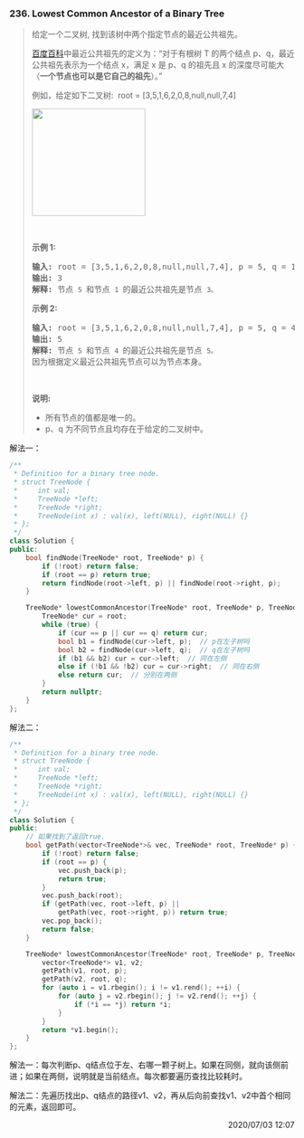 ### 236. Lowest Common Ancestor of a Binary Tree

> <div class="notranslate"><p>给定一个二叉树, 找到该树中两个指定节点的最近公共祖先。</p>
>
> <p><a href="https://baike.baidu.com/item/%E6%9C%80%E8%BF%91%E5%85%AC%E5%85%B1%E7%A5%96%E5%85%88/8918834?fr=aladdin">百度百科</a>中最近公共祖先的定义为：“对于有根树 T 的两个结点 p、q，最近公共祖先表示为一个结点 x，满足 x 是 p、q 的祖先且 x 的深度尽可能大（<strong>一个节点也可以是它自己的祖先</strong>）。”</p>
>
> <p>例如，给定如下二叉树:&nbsp; root =&nbsp;[3,5,1,6,2,0,8,null,null,7,4]</p>
>
> <p><img style="height: 190px; width: 200px;" src="https://assets.leetcode-cn.com/aliyun-lc-upload/uploads/2018/12/15/binarytree.png" alt=""></p>
>
> <p>&nbsp;</p>
>
> <p><strong>示例 1:</strong></p>
>
> <pre><strong>输入:</strong> root = [3,5,1,6,2,0,8,null,null,7,4], p = 5, q = 1
> <strong>输出:</strong> 3
> <strong>解释: </strong>节点 <code>5 </code>和节点 <code>1 </code>的最近公共祖先是节点 <code>3。</code>
> </pre>
>
> <p><strong>示例&nbsp;2:</strong></p>
>
> <pre><strong>输入:</strong> root = [3,5,1,6,2,0,8,null,null,7,4], p = 5, q = 4
> <strong>输出:</strong> 5
> <strong>解释: </strong>节点 <code>5 </code>和节点 <code>4 </code>的最近公共祖先是节点 <code>5。</code>因为根据定义最近公共祖先节点可以为节点本身。
> </pre>
>
> <p>&nbsp;</p>
>
> <p><strong>说明:</strong></p>
>
> <ul>
> 	<li>所有节点的值都是唯一的。</li>
> 	<li>p、q 为不同节点且均存在于给定的二叉树中。</li>
> </ul>
> </div>

解法一：
```cpp
/**
 * Definition for a binary tree node.
 * struct TreeNode {
 *     int val;
 *     TreeNode *left;
 *     TreeNode *right;
 *     TreeNode(int x) : val(x), left(NULL), right(NULL) {}
 * };
 */
class Solution {
public:
    bool findNode(TreeNode* root, TreeNode* p) {
        if (!root) return false;
        if (root == p) return true;
        return findNode(root->left, p) || findNode(root->right, p);
    }

    TreeNode* lowestCommonAncestor(TreeNode* root, TreeNode* p, TreeNode* q) {
        TreeNode* cur = root;
        while (true) {
            if (cur == p || cur == q) return cur;
            bool b1 = findNode(cur->left, p);  // p在左子树吗
            bool b2 = findNode(cur->left, q);  // q在左子树吗
            if (b1 && b2) cur = cur->left;  // 同在左侧
            else if (!b1 && !b2) cur = cur->right;  // 同在右侧
            else return cur;  // 分别在两侧
        }
        return nullptr;
    }
};
```

解法二：
```cpp
/**
 * Definition for a binary tree node.
 * struct TreeNode {
 *     int val;
 *     TreeNode *left;
 *     TreeNode *right;
 *     TreeNode(int x) : val(x), left(NULL), right(NULL) {}
 * };
 */
class Solution {
public:
    // 如果找到了返回true.
    bool getPath(vector<TreeNode*>& vec, TreeNode* root, TreeNode* p) {
        if (!root) return false;
        if (root == p) {
            vec.push_back(p);
            return true;
        }
        vec.push_back(root);
        if (getPath(vec, root->left, p) ||
            getPath(vec, root->right, p)) return true;
        vec.pop_back();
        return false;
    }

    TreeNode* lowestCommonAncestor(TreeNode* root, TreeNode* p, TreeNode* q) {
        vector<TreeNode*> v1, v2;
        getPath(v1, root, p);
        getPath(v2, root, q);
        for (auto i = v1.rbegin(); i != v1.rend(); ++i) {
            for (auto j = v2.rbegin(); j != v2.rend(); ++j) {
                if (*i == *j) return *i;
            }
        }
        return *v1.begin();
    }
};
```

解法一：每次判断p、q结点位于左、右哪一颗子树上。如果在同侧，就向该侧前进；如果在两侧，说明就是当前结点。每次都要遍历查找比较耗时。

解法二：先遍历找出p、q结点的路径v1、v2，再从后向前查找v1、v2中首个相同的元素，返回即可。

<div style="text-align: right"> 2020/07/03 12:07  </div>
